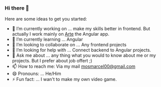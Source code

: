 ### Hi there 👋


Here are some ideas to get you started:

- 🔭 I’m currently working on ... make my skills better in frontend. But actually I work mainly on [Arte](https://github.com/marcelmos/Arte) the Angular app.
- 🌱 I’m currently learning ... Angular
- 👯 I’m looking to collaborate on ... Any frontend projects
- 🤔 I’m looking for help with ... Connect backend to Angular projects.
- 💬 Ask me about ... any thing what you would to know about me or my projects. But I prefer about job offert ;)
- 📫 How to reach me: Via my mail mosmarcel00@gmail.com
- 😄 Pronouns: ... He/Him
- ⚡ Fun fact: ... I wan't to make my own video game.
